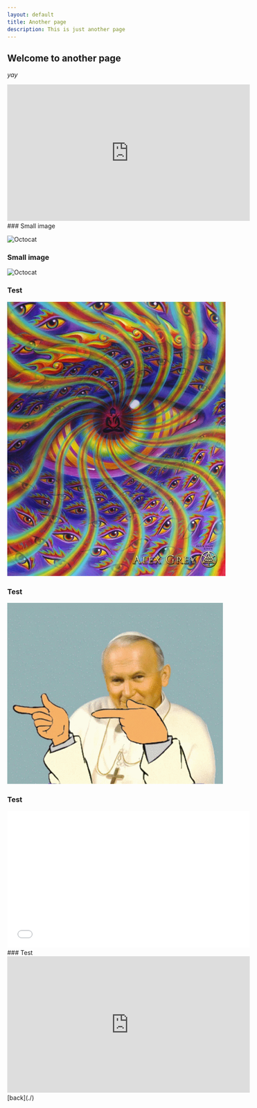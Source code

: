 ```yaml
---
layout: default
title: Another page
description: This is just another page
---
```


## Welcome to another page

_yay_
<iframe width="560" height="315" src="https://www.youtube.com/embed/g5U-ST9mj9I" title="YouTube video player" frameborder="0" allow="accelerometer; autoplay; clipboard-write; encrypted-media; gyroscope; picture-in-picture" allowfullscreen></iframe>
### Small image

![Octocat](https://github.githubassets.com/images/icons/emoji/octocat.png)
### Small image

![Octocat](https://image.ceneostatic.pl/data/products/2735398/i-tool-10-000-days-cd.jpg)
### Test
![Test](/docs/assets/images/testimage.jpg)
### Test
![Test](/docs/assets/images/2137-papaj.gif)
### Test
<iframe width="560" height="315" src="/docs/assets/videos/protection.mp4" title="video player" frameborder="0" allow="accelerometer; autoplay; clipboard-write; encrypted-media; gyroscope; picture-in-picture" allowfullscreen></iframe>
### Test
<iframe width="560" height="315" src="https://laserrock46.github.io/docs/assets/videos/protection.mp4&loop=1" title="video player" frameborder="0" allow="accelerometer; autoplay; clipboard-write; encrypted-media; gyroscope; picture-in-picture" allowfullscreen></iframe>
[back](./)
